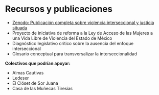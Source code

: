 
# Recursos y publicaciones

- [Zenodo: Publicación completa sobre violencia interseccional y justicia situada](https://zenodo.org/record/10425252)
- Proyecto de iniciativa de reforma a la Ley de Acceso de las Mujeres a una Vida Libre de Violencia del Estado de México
- Diagnóstico legislativo crítico sobre la ausencia del enfoque interseccional
- Glosario conceptual para transversalizar la interseccionalidad

**Colectivos que podrían apoyar:**
- Almas Cautivas
- Ledeser
- El Clóset de Sor Juana
- Casa de las Muñecas Tiresias
